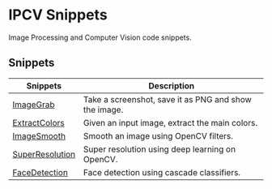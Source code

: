 # IPCV Snippets

Image Processing and Computer Vision code snippets.

## Snippets

| Snippets                                      | Description                                           |
|-----------------------------------------------|-------------------------------------------------------|
| [ImageGrab](./image_grab/main.py)             | Take a screenshot, save it as PNG and show the image. |
| [ExtractColors](./extract_colors/main.py)     | Given an input image, extract the main colors.        |
| [ImageSmooth](./image_smooth/main.py)         | Smooth an image using OpenCV filters.                 |
| [SuperResolution](./super_resolution/main.py) | Super resolution using deep learning on OpenCV.       |
| [FaceDetection](./face_detection/main.py)     | Face detection using cascade classifiers.             |
